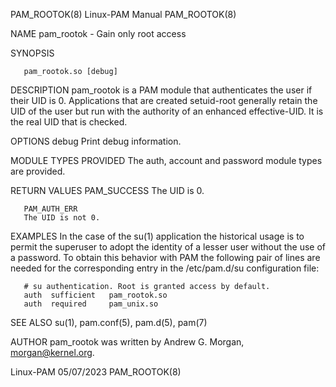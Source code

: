PAM_ROOTOK(8)							       Linux-PAM Manual								 PAM_ROOTOK(8)

NAME
       pam_rootok - Gain only root access

SYNOPSIS

       pam_rootok.so [debug]

DESCRIPTION
       pam_rootok is a PAM module that authenticates the user if their UID is 0. Applications that are created setuid-root generally retain the UID of the
       user but run with the authority of an enhanced effective-UID. It is the real UID that is checked.

OPTIONS
       debug
	   Print debug information.

MODULE TYPES PROVIDED
       The auth, account and password module types are provided.

RETURN VALUES
       PAM_SUCCESS
	   The UID is 0.

       PAM_AUTH_ERR
	   The UID is not 0.

EXAMPLES
       In the case of the su(1) application the historical usage is to permit the superuser to adopt the identity of a lesser user without the use of a
       password. To obtain this behavior with PAM the following pair of lines are needed for the corresponding entry in the /etc/pam.d/su configuration file:

	   # su authentication. Root is granted access by default.
	   auth	 sufficient   pam_rootok.so
	   auth	 required     pam_unix.so

SEE ALSO
       su(1), pam.conf(5), pam.d(5), pam(7)

AUTHOR
       pam_rootok was written by Andrew G. Morgan, <morgan@kernel.org>.

Linux-PAM								  05/07/2023								 PAM_ROOTOK(8)
